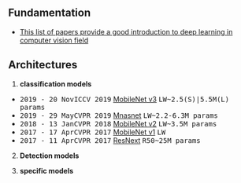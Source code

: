 ## Fundamentation
   - [This list of papers provide a good introduction to deep learning in computer vision field](./fundamental_paper.md)

## Architectures

1. **classification models** 

- <kbd>2019 - 20 Nov</kbd><kbd>ICCV 2019</kbd> [MobileNet v3](CNN/mobilenetv3.md) <kbd>LW</kbd><kbd>~2.5(S)|5.5M(L) params</kbd>
- <kbd>2019 - 29 May</kbd><kbd>CVPR 2019</kbd> [Mnasnet](CNN/MnasNet.md) <kbd>LW</kbd><kbd>~2.2-6.3M params</kbd>
- <kbd>2018 - 13 Jan</kbd><kbd>CVPR 2018</kbd> [MobileNet v2](CNN/mobilenetv2.md) <kbd>LW</kbd><kbd>~3.5M params</kbd>
- <kbd>2017 - 17 Apr</kbd><kbd>CVPR 2017</kbd> [MobileNet v1](CNN/mobilenet.md)  <kbd>LW</kbd>
- <kbd>2017 - 11 Apr</kbd><kbd>CVPR 2017</kbd> [ResNext](CNN/resnext.md) <kbd>R50~25M params</kbd>

2.  **Detection models**


3.  **specific models**